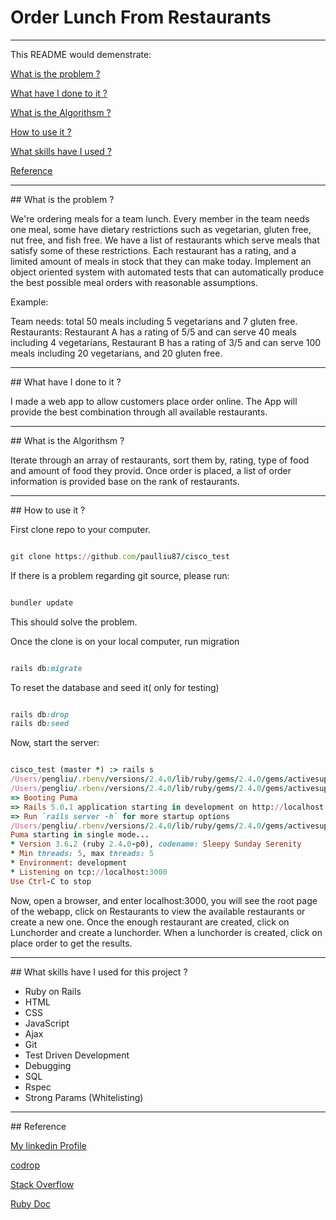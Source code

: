 # Order Lunch From Restaurants
---------------------------------------

This README would demenstrate:

[What is the problem ?](#problem)

[What have I done to it ?](#solution)

[What is the Algorithsm ?](#algorithsm)

[How to use it ?](#Instruction)

[What skills have I used ?](#skills)

[Reference](#reference)

--------------------------------------

<a name="problem"/>
## What is the problem ?


We're ordering meals for a team lunch. Every member in the team needs one meal, some have dietary restrictions such as vegetarian, gluten free, nut free, and fish free. We have a list of restaurants which serve meals that satisfy some of these restrictions. Each restaurant has a rating, and a limited amount of meals in stock that they can make today. Implement an object oriented system with automated tests that can automatically produce the best possible meal orders with reasonable assumptions.

Example:
 
Team needs: total 50 meals including 5 vegetarians and 7 gluten free.
Restaurants: Restaurant A has a rating of 5/5 and can serve 40 meals including 4 vegetarians, 
Restaurant B has a rating of 3/5 and can serve 100 meals including 20 vegetarians, and 20 gluten free.

----------------------------------------------------

<a name="solution"/>
## What have I done to it ?

I made a web app to allow customers place order online. The App will provide the best combination through all available restaurants. 

----------------------------------------------------

<a name="algorithsm"/>
## What is the Algorithsm ?

Iterate through an array of restaurants, sort them by, rating, type of food and amount of food they provid. Once order is placed, a list of order information is provided base on the rank of restaurants. 

-------------

<a name="Instruction">
## How to use it ?

First clone repo to your computer.

```ruby

git clone https://github.com/paulliu87/cisco_test

```

If there is a problem regarding git source, please run:

```ruby

bundler update

```

This should solve the problem. 

Once the clone is on your local computer, run migration

```ruby

rails db:migrate

```

To reset the database and seed it( only for testing)

```ruby

rails db:drop
rails db:seed

```

Now, start the server:

```ruby

cisco_test (master *) :> rails s
/Users/pengliu/.rbenv/versions/2.4.0/lib/ruby/gems/2.4.0/gems/activesupport-5.0.1/lib/active_support/xml_mini.rb:51: warning: constant ::Fixnum is deprecated
/Users/pengliu/.rbenv/versions/2.4.0/lib/ruby/gems/2.4.0/gems/activesupport-5.0.1/lib/active_support/xml_mini.rb:52: warning: constant ::Bignum is deprecated
=> Booting Puma
=> Rails 5.0.1 application starting in development on http://localhost:3000
=> Run `rails server -h` for more startup options
/Users/pengliu/.rbenv/versions/2.4.0/lib/ruby/gems/2.4.0/gems/activesupport-5.0.1/lib/active_support/core_ext/numeric/conversions.rb:138: warning: constant ::Fixnum is deprecated
Puma starting in single mode...
* Version 3.6.2 (ruby 2.4.0-p0), codename: Sleepy Sunday Serenity
* Min threads: 5, max threads: 5
* Environment: development
* Listening on tcp://localhost:3000
Use Ctrl-C to stop

```

Now, open a browser, and enter localhost:3000, you will see the root page of the webapp, click on Restaurants to view the available restaurants or create  a new one. Once the enough restaurant are created, click on Lunchorder and create a lunchorder. When a lunchorder is created, click on place order to get the results. 


----------------------------------------------------

<a name="skills">
## What skills have I used for this project ?

- Ruby on Rails
- HTML
- CSS
- JavaScript
- Ajax
- Git
- Test Driven Development
- Debugging
- SQL
- Rspec
- Strong Params (Whitelisting)

-------------

<a name="reference"/>
## Reference

[My linkedin Profile](https://www.github.com/in/paulpliueit)

[codrop](https://tympanus.net/codrops/tag/navigation)

[Stack Overflow](http://stackoverflow.com/)

[Ruby Doc](http://guides.rubyonrails.org/active_record_validations.html)


